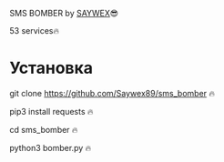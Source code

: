 SMS BOMBER by <a href='https://github.com/Saywex89'>SAYWEX</a>😎

53 services🔥

<h1>Установка</h1>

git clone https://github.com/Saywex89/sms_bomber 🔥

pip3 install requests 🔥

cd sms_bomber 🔥

python3 bomber.py 🔥











